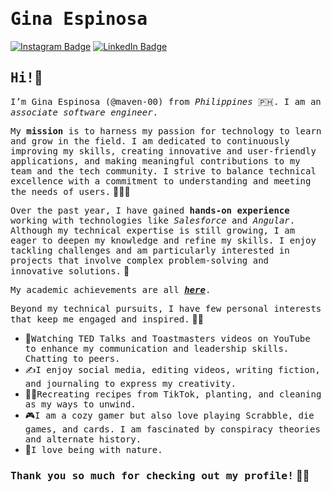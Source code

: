 # <samp>Gina Espinosa</samp>

[![Instagram Badge](https://img.shields.io/badge/Instagram-%23E4405F.svg?&style=flat-square&logo=instagram&logoColor=white&color=071A2C&link=https://www.instagram.com/maven__x/)](https://www.instagram.com/maven__x/)
[![LinkedIn Badge](https://img.shields.io/badge/LinkedIn-%23E4405F.svg?&style=flat-square&logo=linkedin&logoColor=white&color=071A2C&link=https://www.linkedin.com/in/gina-espinosa-8b50a1259/)](https://www.linkedin.com/in/gina-espinosa-8b50a1259/)

## <samp>Hi!</samp>👋

<samp>I’m Gina Espinosa (@maven-00) from _Philippines_ 🇵🇭. I am an _associate software engineer_.</samp>

<samp>My **mission** is to harness my passion for technology to learn and grow in the field. I am dedicated to continuously improving my skills, creating innovative and user-friendly applications, and making meaningful contributions to my team and the tech community. I strive to balance technical excellence with a commitment to understanding and meeting the needs of users.</samp> 👩‍💻🌠

<samp>Over the past year, I have gained **hands-on experience** working with technologies like _Salesforce_ and _Angular_. Although my technical expertise is still growing, I am eager to deepen my knowledge and refine my skills. I enjoy tackling challenges and am particularly interested in projects that involve complex problem-solving and innovative solutions.</samp> 🚀

<samp>My academic achievements are all [_**here**_](https://github.com/maven-00/academic-achievements).</samp>

<samp>Beyond my technical pursuits, I have few personal interests that keep me engaged and inspired.</samp> 👩‍💻
- 💬<samp>Watching TED Talks and Toastmasters videos on YouTube to enhance my communication and leadership skills. Chatting to peers.</samp>
- ✍️<samp>I enjoy social media, editing videos, writing fiction, and journaling to express my creativity. </samp>
- 🧑‍🍳<samp>Recreating recipes from TikTok, planting, and cleaning as my ways to unwind.</samp>
- 🎮<samp>I am a cozy gamer but also love playing Scrabble, die games, and cards. I am fascinated by conspiracy theories and alternate history.</samp>
- 🍃<samp>I love being with nature.</samp>

### <samp>Thank you so much for checking out my profile!</samp> 🥰💕



<!---
maven-00/maven-00 is a ✨ special ✨ repository because its `README.md` (this file) appears on your GitHub profile.
You can click the Preview link to take a look at your changes.
--->
